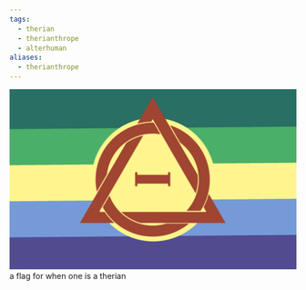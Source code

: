 ```yaml
---
tags:
  - therian
  - therianthrope
  - alterhuman
aliases:
  - therianthrope
---
```

![therian.png](../../images/therian.png)  
a flag for when one is a therian